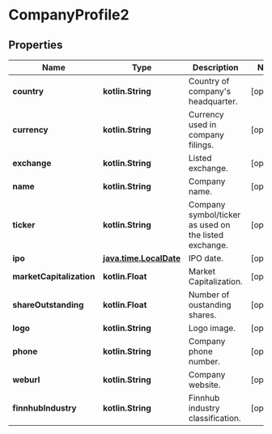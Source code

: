 
# CompanyProfile2

## Properties
Name | Type | Description | Notes
------------ | ------------- | ------------- | -------------
**country** | **kotlin.String** | Country of company&#39;s headquarter. |  [optional]
**currency** | **kotlin.String** | Currency used in company filings. |  [optional]
**exchange** | **kotlin.String** | Listed exchange. |  [optional]
**name** | **kotlin.String** | Company name. |  [optional]
**ticker** | **kotlin.String** | Company symbol/ticker as used on the listed exchange. |  [optional]
**ipo** | [**java.time.LocalDate**](java.time.LocalDate.md) | IPO date. |  [optional]
**marketCapitalization** | **kotlin.Float** | Market Capitalization. |  [optional]
**shareOutstanding** | **kotlin.Float** | Number of oustanding shares. |  [optional]
**logo** | **kotlin.String** | Logo image. |  [optional]
**phone** | **kotlin.String** | Company phone number. |  [optional]
**weburl** | **kotlin.String** | Company website. |  [optional]
**finnhubIndustry** | **kotlin.String** | Finnhub industry classification. |  [optional]



